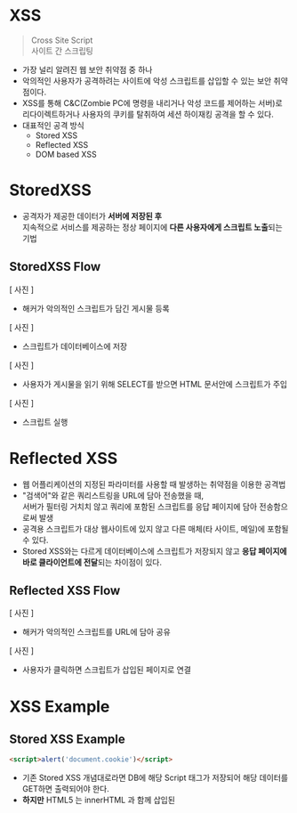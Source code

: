 # XSS
> Cross Site Script    
> 사이트 간 스크립팅       

* 가장 널리 알려진 웹 보안 취약점 중 하나   
* 악의적인 사용자가 공격하려는 사이트에 악성 스크립트를 삽입할 수 있는 보안 취약점이다.   
* XSS를 통해 C&C(Zombie PC에 명령을 내리거나 악성 코드를 제어하는 서버)로 리다이렉트하거나 
사용자의 쿠키를 탈취하여 세션 하이재킹 공격을 할 수 있다.       
* 대표적인 공격 방식 
   * Stored XSS   
   * Reflected XSS  
   * DOM based XSS   

# StoredXSS   
* 공격자가 제공한 데이터가 **서버에 저장된 후**    
지속적으로 서비스를 제공하는 정상 페이지에 **다른 사용자에게 스크립트 노출**되는 기법   

## StoredXSS Flow   

[ 사진 ]   
   
* 해커가 악의적인 스크립트가 담긴 게시물 등록     
  
[ 사진 ]   

* 스크립트가 데이터베이스에 저장     

[ 사진 ]   

* 사용자가 게시물을 읽기 위해 SELECT를 받으면 HTML 문서안에 스크립트가 주입

[ 사진 ]    

* 스크립트 실행  

# Reflected XSS   
* 웹 어플리케이션의 지정된 파라미터를 사용할 때 발생하는 취약점을 이용한 공격법   
* "검색어"와 같은 쿼리스트링을 URL에 담아 전송했을 때,    
서버가 필터링 거치치 않고 쿼리에 포함된 스크립트를 응답 페이지에 담아 전송함으로써 발생   
* 공격용 스크립트가 대상 웹사이트에 있지 않고 다른 매체(타 사이트, 메일)에 포함될 수 있다.   
* Stored XSS와는 다르게 데이터베이스에 스크립트가 저장되지 않고 **응답 페이지에 바로 클라이언트에 전달**되는 차이점이 있다.      

## Reflected XSS Flow     
   
[ 사진 ]   

* 해커가 악의적인 스크립트를 URL에 담아 공유   

[ 사진 ]   

* 사용자가 클릭하면 스크립트가 삽입된 페이지로 연결    

# XSS Example   
## Stored XSS Example
```html 
<script>alert('document.cookie')</script>
```
* 기존 Stored XSS 개념대로라면 DB에 해당 Script 태그가 저장되어 해당 데이터를 GET하면 출력되어야 한다.   
* **하지만** HTML5 는 innerHTML 과 함께 삽입된 <script> 태그가 실행되지 않도록 지정합니다.    
* 여기서 중요한 점은 실행이 되지 않는다는 것이지 해당 코드가 없다는 이야기는 아니다. -> 이후, 이 말을 한 이유가 나온다.   
   
```html 
<img src="" onerror="alert('document.cookie')">     
```   
* HTML5는 innerHTML과 함께 삽입된 <script> 태그가 실행하지 않을 뿐이다.   
      * element.innerHTML 를 사용하는 기법을 말하는 것이다.
      * e.g. `element.innerHTML= "<태그></태그>"'   
* 즉, 다른 방법을 통해 강제적으로 실행시킬 수 있다는 말이다.  
* 특정 동작을 처리하기 위해 이벤트로 script를 넣어주어 이를 강제로 실행하게끔 만들었다.   
* 즉, 위와 같은 코드를 form 요소에 입력하면 데이터를 조회하는 사용자의 쿠키 정보를 실제로 알 수 있다.    

```html
<img src="" onerror="
                     fetch('/article', {
                        method:'POST',
                        headers: {
                          withCredential : true // CROS 자격을 트루라 지정함  
                          'ContentType': 'application/json'   
                        },     
                        body : JSON.stringfy({
                          content: document.cookie,
                          writer: 'hacker'                    
                        })
                     }); ">     
```
* alert 뿐만 아니라 Javascript 문법을 사용할 수 있는 것이므로 서버에 게시글을 저장시킬 수도 있다.   
* 회원 탈퇴는 물론 다른 사이트에 쿠키를 보내면서 세션 하이재킹을 할 수 있다.   
* 또한, 앞서 말햇듯이 C&C 서버로 리다이렉트시켜 좀비 PC로 만들 수 있다.      

# XSS 공격 방지 기법   
## XSS 취약점이 있는 innerHTML 사용을 자제한다.     
* 다행히도 HTML5에서는 innerHTML을 통해 주입한 스크립트는 실해되지 않는다.     
  * e.g. `<script>alert('hello');</script>`            
* 하지만 여전히 스크립트를 실행할 방법이 있긴하다.        
  * e.g. onerror 이벤트 속성을 통한 스크립트 주입      
  * `<img src="" onerror=alert('xss attack')>`         
* 그러므로 꼭 필요한 경우가 아니라면 innerHTML을 통해 검증되지 않은 데이터를 넣지 말자      
* **textContent, innerText를 사용하면 스크립트가 주입되지 않는다.**    
   
## 실 사용 서비스에서는 어떻게 처리하고 있을까?   
**N사**     
* 직접 블로그 HTML 에디터에 아래 스크립트를 삽입해보니   
  * `<img src=x onerror="alert('xss attack')">`
* 입력한 태그가 아래와 같이 치횐되었다! (서버에서 치환 처리)   
  * `<!-- Not Allowed Attribute Filtered (src="x")--> `
  * `<img class="__se_object" s_type="attachment" s_subtype="image" jsonvalue="%7B%7D">` 
  *  서버단에서 처리하는 것으로 확인할 수 있었다.      
  





